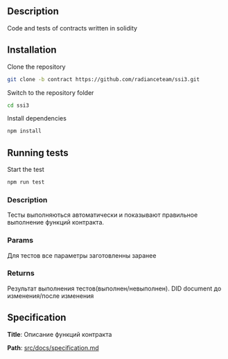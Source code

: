 ## Description

Code and tests of contracts written in solidity

## Installation

Clone the repository
```bash
git clone -b contract https://github.com/radianceteam/ssi3.git
```

Switch to the repository folder
```bash
cd ssi3
```

Install dependencies
```bash
npm install
```

## Running tests

Start the test
```bash
npm run test
```

### Description
Тесты выполняються автоматически и показывают правильное выполнение функций контракта.

### Params
Для тестов все параметры заготовленны заранее

### Returns
Результат выполнения тестов(выполнен/невыполнен).
DID document до изменения/после изменения

## Specification

**Title**: Описание функций контракта

**Path**: [src/docs/specification.md](./src/docs/specification.md)


